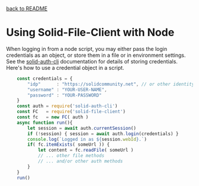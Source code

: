 <a href="../README.md">back to README</a>


# Using Solid-File-Client with Node

When logging in from a node script, you may either pass the login credentials as an object, or store them in a file or in environment settings.  See the [solid-auth-cli](https://github.com/jeff-zucker/solid-auth-cli)  documentation for details of storing credentials.  Here's how to use a credential object in a script.
```javascript
    const credentials = {
        "idp"      : "https://solidcommunity.net", // or other identity provider
        "username" : "YOUR-USER-NAME",                  
        "password" : "YOUR-PASSWORD"
    }
    const auth = require('solid-auth-cli')
    const FC   = require('solid-file-client')
    const fc   = new FC( auth )
    async function run(){
        let session = await auth.currentSession()
        if (!session) { session = await auth.login(credentials) }
        console.log(`Logged in as ${session.webId}.`)
        if( fc.itemExists( someUrl )) {
            let content = fc.readFile( someUrl )
            // ... other file methods
            // ... and/or other auth methods
        }
    }
    run()

```


